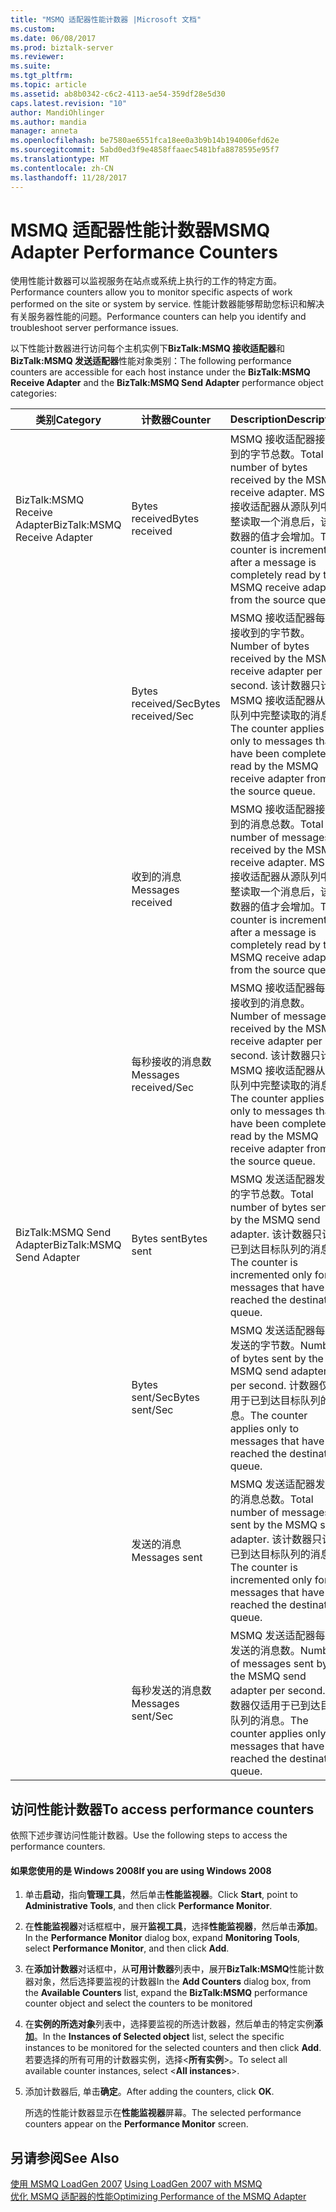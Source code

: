```yaml
---
title: "MSMQ 适配器性能计数器 |Microsoft 文档"
ms.custom: 
ms.date: 06/08/2017
ms.prod: biztalk-server
ms.reviewer: 
ms.suite: 
ms.tgt_pltfrm: 
ms.topic: article
ms.assetid: ab8b0342-c6c2-4113-ae54-359df28e5d30
caps.latest.revision: "10"
author: MandiOhlinger
ms.author: mandia
manager: anneta
ms.openlocfilehash: be7580ae6551fca18ee0a3b9b14b194006efd62e
ms.sourcegitcommit: 5abd0ed3f9e4858ffaaec5481bfa8878595e95f7
ms.translationtype: MT
ms.contentlocale: zh-CN
ms.lasthandoff: 11/28/2017
---
```

# <a name="msmq-adapter-performance-counters"></a><span data-ttu-id="c26ca-102">MSMQ 适配器性能计数器</span><span class="sxs-lookup"><span data-stu-id="c26ca-102">MSMQ Adapter Performance Counters</span></span>
<span data-ttu-id="c26ca-103">使用性能计数器可以监视服务在站点或系统上执行的工作的特定方面。</span><span class="sxs-lookup"><span data-stu-id="c26ca-103">Performance counters allow you to monitor specific aspects of work performed on the site or system by service.</span></span> <span data-ttu-id="c26ca-104">性能计数器能够帮助您标识和解决有关服务器性能的问题。</span><span class="sxs-lookup"><span data-stu-id="c26ca-104">Performance counters can help you identify and troubleshoot server performance issues.</span></span>  
  
 <span data-ttu-id="c26ca-105">以下性能计数器进行访问每个主机实例下**BizTalk:MSMQ 接收适配器**和**BizTalk:MSMQ 发送适配器**性能对象类别：</span><span class="sxs-lookup"><span data-stu-id="c26ca-105">The following performance counters are accessible for each host instance under the **BizTalk:MSMQ Receive Adapter** and the **BizTalk:MSMQ Send Adapter** performance object categories:</span></span>  
  
|<span data-ttu-id="c26ca-106">**类别**</span><span class="sxs-lookup"><span data-stu-id="c26ca-106">**Category**</span></span>|<span data-ttu-id="c26ca-107">**计数器**</span><span class="sxs-lookup"><span data-stu-id="c26ca-107">**Counter**</span></span>|<span data-ttu-id="c26ca-108">**Description**</span><span class="sxs-lookup"><span data-stu-id="c26ca-108">**Description**</span></span>|  
|------------------|-----------------|---------------------|  
|<span data-ttu-id="c26ca-109">BizTalk:MSMQ Receive Adapter</span><span class="sxs-lookup"><span data-stu-id="c26ca-109">BizTalk:MSMQ Receive Adapter</span></span>|<span data-ttu-id="c26ca-110">Bytes received</span><span class="sxs-lookup"><span data-stu-id="c26ca-110">Bytes received</span></span>|<span data-ttu-id="c26ca-111">MSMQ 接收适配器接收到的字节总数。</span><span class="sxs-lookup"><span data-stu-id="c26ca-111">Total number of bytes received by the MSMQ receive adapter.</span></span> <span data-ttu-id="c26ca-112">MSMQ 接收适配器从源队列中完整读取一个消息后，该计数器的值才会增加。</span><span class="sxs-lookup"><span data-stu-id="c26ca-112">The counter is incremented after a message is completely read by the MSMQ receive adapter from the source queue.</span></span>|  
||<span data-ttu-id="c26ca-113">Bytes received/Sec</span><span class="sxs-lookup"><span data-stu-id="c26ca-113">Bytes received/Sec</span></span>|<span data-ttu-id="c26ca-114">MSMQ 接收适配器每秒接收到的字节数。</span><span class="sxs-lookup"><span data-stu-id="c26ca-114">Number of bytes received by the MSMQ receive adapter per second.</span></span> <span data-ttu-id="c26ca-115">该计数器只计入 MSMQ 接收适配器从源队列中完整读取的消息。</span><span class="sxs-lookup"><span data-stu-id="c26ca-115">The counter applies only to messages that have been completely read by the MSMQ receive adapter from the source queue.</span></span>|  
||<span data-ttu-id="c26ca-116">收到的消息</span><span class="sxs-lookup"><span data-stu-id="c26ca-116">Messages received</span></span>|<span data-ttu-id="c26ca-117">MSMQ 接收适配器接收到的消息总数。</span><span class="sxs-lookup"><span data-stu-id="c26ca-117">Total number of messages received by the MSMQ receive adapter.</span></span> <span data-ttu-id="c26ca-118">MSMQ 接收适配器从源队列中完整读取一个消息后，该计数器的值才会增加。</span><span class="sxs-lookup"><span data-stu-id="c26ca-118">The counter is incremented after a message is completely read by the MSMQ receive adapter from the source queue.</span></span>|  
||<span data-ttu-id="c26ca-119">每秒接收的消息数</span><span class="sxs-lookup"><span data-stu-id="c26ca-119">Messages received/Sec</span></span>|<span data-ttu-id="c26ca-120">MSMQ 接收适配器每秒接收到的消息数。</span><span class="sxs-lookup"><span data-stu-id="c26ca-120">Number of messages received by the MSMQ receive adapter per second.</span></span> <span data-ttu-id="c26ca-121">该计数器只计入 MSMQ 接收适配器从源队列中完整读取的消息。</span><span class="sxs-lookup"><span data-stu-id="c26ca-121">The counter applies only to messages that have been completely read by the MSMQ receive adapter from the source queue.</span></span>|  
|<span data-ttu-id="c26ca-122">BizTalk:MSMQ Send Adapter</span><span class="sxs-lookup"><span data-stu-id="c26ca-122">BizTalk:MSMQ Send Adapter</span></span>|<span data-ttu-id="c26ca-123">Bytes sent</span><span class="sxs-lookup"><span data-stu-id="c26ca-123">Bytes sent</span></span>|<span data-ttu-id="c26ca-124">MSMQ 发送适配器发送的字节总数。</span><span class="sxs-lookup"><span data-stu-id="c26ca-124">Total number of bytes sent by the MSMQ send adapter.</span></span> <span data-ttu-id="c26ca-125">该计数器只计入已到达目标队列的消息。</span><span class="sxs-lookup"><span data-stu-id="c26ca-125">The counter is incremented only for messages that have reached the destination queue.</span></span>|  
||<span data-ttu-id="c26ca-126">Bytes sent/Sec</span><span class="sxs-lookup"><span data-stu-id="c26ca-126">Bytes sent/Sec</span></span>|<span data-ttu-id="c26ca-127">MSMQ 发送适配器每秒发送的字节数。</span><span class="sxs-lookup"><span data-stu-id="c26ca-127">Number of bytes sent by the MSMQ send adapter per second.</span></span> <span data-ttu-id="c26ca-128">计数器仅适用于已到达目标队列的消息。</span><span class="sxs-lookup"><span data-stu-id="c26ca-128">The counter applies only to messages that have reached the destination queue.</span></span>|  
||<span data-ttu-id="c26ca-129">发送的消息</span><span class="sxs-lookup"><span data-stu-id="c26ca-129">Messages sent</span></span>|<span data-ttu-id="c26ca-130">MSMQ 发送适配器发送的消息总数。</span><span class="sxs-lookup"><span data-stu-id="c26ca-130">Total number of messages sent by the MSMQ send adapter.</span></span> <span data-ttu-id="c26ca-131">该计数器只计入已到达目标队列的消息。</span><span class="sxs-lookup"><span data-stu-id="c26ca-131">The counter is incremented only for messages that have reached the destination queue.</span></span>|  
||<span data-ttu-id="c26ca-132">每秒发送的消息数</span><span class="sxs-lookup"><span data-stu-id="c26ca-132">Messages sent/Sec</span></span>|<span data-ttu-id="c26ca-133">MSMQ 发送适配器每秒发送的消息数。</span><span class="sxs-lookup"><span data-stu-id="c26ca-133">Number of messages sent by the MSMQ send adapter per second.</span></span> <span data-ttu-id="c26ca-134">计数器仅适用于已到达目标队列的消息。</span><span class="sxs-lookup"><span data-stu-id="c26ca-134">The counter applies only to messages that have reached the destination queue.</span></span>|  
  
## <a name="to-access-performance-counters"></a><span data-ttu-id="c26ca-135">访问性能计数器</span><span class="sxs-lookup"><span data-stu-id="c26ca-135">To access performance counters</span></span>  
 <span data-ttu-id="c26ca-136">依照下述步骤访问性能计数器。</span><span class="sxs-lookup"><span data-stu-id="c26ca-136">Use the following steps to access the performance counters.</span></span>  
  
#### <a name="if-you-are-using-windows-2008"></a><span data-ttu-id="c26ca-137">如果您使用的是 Windows 2008</span><span class="sxs-lookup"><span data-stu-id="c26ca-137">If you are using Windows 2008</span></span>  
  
1.  <span data-ttu-id="c26ca-138">单击**启动**，指向**管理工具**，然后单击**性能监视器**。</span><span class="sxs-lookup"><span data-stu-id="c26ca-138">Click **Start**, point to **Administrative Tools**, and then click **Performance Monitor**.</span></span>  
  
2.  <span data-ttu-id="c26ca-139">在**性能监视器**对话框框中，展开**监视工具**，选择**性能监视器**，然后单击**添加**。</span><span class="sxs-lookup"><span data-stu-id="c26ca-139">In the **Performance Monitor** dialog box, expand **Monitoring Tools**, select **Performance Monitor**, and then click **Add**.</span></span>  
  
3.  <span data-ttu-id="c26ca-140">在**添加计数器**对话框中，从**可用计数器**列表中，展开**BizTalk:MSMQ**性能计数器对象，然后选择要监视的计数器</span><span class="sxs-lookup"><span data-stu-id="c26ca-140">In the **Add Counters** dialog box, from the **Available Counters** list, expand the **BizTalk:MSMQ** performance counter object and select the counters to be monitored</span></span>  
  
4.  <span data-ttu-id="c26ca-141">在**实例的所选对象**列表中，选择要监视的所选计数器，然后单击的特定实例**添加**。</span><span class="sxs-lookup"><span data-stu-id="c26ca-141">In the **Instances of Selected object** list, select the specific instances to be monitored for the selected counters and then click **Add**.</span></span>  <span data-ttu-id="c26ca-142">若要选择的所有可用的计数器实例，选择\<**所有实例**\>。</span><span class="sxs-lookup"><span data-stu-id="c26ca-142">To select all available counter instances, select \<**All instances**\>.</span></span>  
  
5.  <span data-ttu-id="c26ca-143">添加计数器后, 单击**确定**。</span><span class="sxs-lookup"><span data-stu-id="c26ca-143">After adding the counters, click **OK**.</span></span>  
  
     <span data-ttu-id="c26ca-144">所选的性能计数器显示在**性能监视器**屏幕。</span><span class="sxs-lookup"><span data-stu-id="c26ca-144">The selected performance counters appear on the **Performance Monitor** screen.</span></span>  
  
## <a name="see-also"></a><span data-ttu-id="c26ca-145">另请参阅</span><span class="sxs-lookup"><span data-stu-id="c26ca-145">See Also</span></span>  
 <span data-ttu-id="c26ca-146">[使用 MSMQ LoadGen 2007](../core/using-loadgen-2007-with-msmq.md) </span><span class="sxs-lookup"><span data-stu-id="c26ca-146">[Using LoadGen 2007 with MSMQ](../core/using-loadgen-2007-with-msmq.md) </span></span>  
 [<span data-ttu-id="c26ca-147">优化 MSMQ 适配器的性能</span><span class="sxs-lookup"><span data-stu-id="c26ca-147">Optimizing Performance of the MSMQ Adapter</span></span>](../core/optimizing-performance-of-the-msmq-adapter.md)